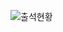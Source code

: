 ![출석현황](https://user-images.githubusercontent.com/23524849/96370931-804b8200-119a-11eb-8bd3-6eb827305c66.png)